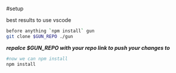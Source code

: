 

#setup

best results to use vscode

```sh
before anything `npm install` gun
git clone $GUN_REPO ./gun
```
___repalce $GUN_REPO with your repo link to push your changes to___


```sh
#now we can npm install
npm install
```